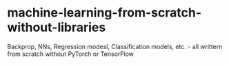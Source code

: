 # machine-learning-from-scratch-without-libraries
Backprop, NNs, Regression modesl, Classification models, etc. - all writtern from scratch without PyTorch or TensorFlow
